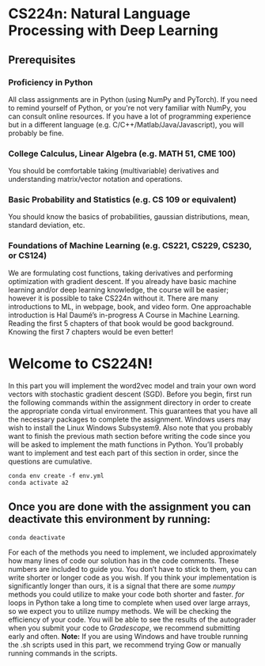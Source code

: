 # CS224n: Natural Language Processing with Deep Learning
## Prerequisites
### **Proficiency in Python**
All class assignments are in Python (using NumPy and PyTorch). If you need to remind yourself of Python, or you're not very familiar with NumPy, you can consult online resources. If you have a lot of programming experience but in a different language (e.g. C/C++/Matlab/Java/Javascript), you will probably be fine.

### **College Calculus, Linear Algebra (e.g. MATH 51, CME 100)**
You should be comfortable taking (multivariable) derivatives and understanding matrix/vector notation and operations.

### **Basic Probability and Statistics (e.g. CS 109 or equivalent)**
You should know the basics of probabilities, gaussian distributions, mean, standard deviation, etc.

### **Foundations of Machine Learning (e.g. CS221, CS229, CS230, or CS124)**
We are formulating cost functions, taking derivatives and performing optimization with gradient descent. If you already have basic machine learning and/or deep learning knowledge, the course will be easier; however it is possible to take CS224n without it. There are many introductions to ML, in webpage, book, and video form. One approachable introduction is Hal Daumé’s in-progress A Course in Machine Learning. Reading the first 5 chapters of that book would be good background. Knowing the first 7 chapters would be even better!



# Welcome to CS224N!

In this part you will implement the word2vec model and train your own word vectors with stochastic gradient descent (SGD). Before you begin, first run the following commands within the assignment directory in order to create the appropriate conda virtual environment. This guarantees that you have all the necessary packages to complete the assignment. Windows users may wish to install the Linux Windows Subsystem9. Also note that you probably want to finish the previous math section before writing the code since you will be asked to implement the math functions in Python. You’ll probably want to implement and test each part of this section in order, since the questions are cumulative.

    
    conda env create -f env.yml    
    conda activate a2
    
## Once you are done with the assignment you can deactivate this environment by running:
    
    conda deactivate

For each of the methods you need to implement, we included approximately how many lines of code our solution has in the code comments. These numbers are included to guide you. You don’t have to stick to
them, you can write shorter or longer code as you wish. If you think your implementation is significantly longer than ours, it is a signal that there are some _numpy_ methods you could utilize to make your code both shorter and faster. _for_ loops in Python take a long time to complete when used over large arrays, so we expect you to utilize numpy methods. We will be checking the efficiency of your code. You will be able to see the results of the autograder when you submit your code to _Gradescope_, we recommend submitting early and often.
**Note:** If you are using Windows and have trouble running the .sh scripts used in this part, we recommend trying Gow or manually running commands in the scripts.
